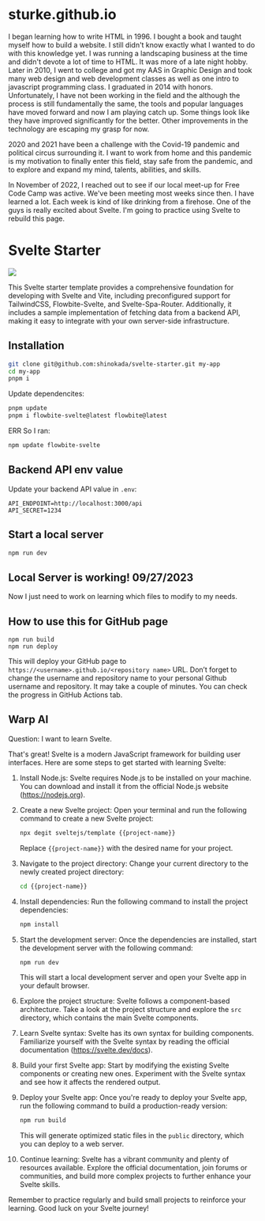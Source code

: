 # sturke.github.io
I began learning how to write HTML in 1996. I bought a book and taught myself how to build a website. I still didn't know exactly what I wanted to do with this knowledge yet. I was running a landscaping business at the time and didn't devote a lot of time to HTML. It was more of a late night hobby. Later in 2010, I went to college and got my AAS in Graphic Design and took many web design and web development classes as well as one intro to javascript programming class. I graduated in 2014 with honors. Unfortunately, I have not been working in the field and the although the process is still fundamentally the same, the tools and popular languages have moved forward and now I am playing catch up. Some things look like they have improved significantly for the better. Other improvements in the technology are escaping my grasp for now. 

2020 and 2021 have been a challenge with the Covid-19 pandemic and political circus surrounding it. I want to work from home and this pandemic is my motivation to finally enter this field, stay safe from the pandemic, and to explore and expand my mind, talents, abilities, and skills. 

In November of 2022, I reached out to see if our local meet-up for Free Code Camp was active. We've been meeting most weeks since then. I have learned a lot. Each week is kind of like drinking from a firehose. One of the guys is really excited about Svelte. I'm going to practice using Svelte to rebuild this page.  


# Svelte Starter

[![](https://img.shields.io/static/v1?label=Sponsor&message=%E2%9D%A4&logo=GitHub&color=%23fe8e86)](https://github.com/sponsors/shinokada)


This Svelte starter template provides a comprehensive foundation for developing with Svelte and Vite, including preconfigured support for TailwindCSS, Flowbite-Svelte, and Svelte-Spa-Router. Additionally, it includes a sample implementation of fetching data from a backend API, making it easy to integrate with your own server-side infrastructure.

## Installation

```bash
git clone git@github.com:shinokada/svelte-starter.git my-app
cd my-app
pnpm i
```

Update dependencites:

```sh
pnpm update
pnpm i flowbite-svelte@latest flowbite@latest
```
ERR 
So I ran:
```sh
npm update flowbite-svelte
```

## Backend API env value

Update your backend API value in `.env`:

```text
API_ENDPOINT=http://localhost:3000/api
API_SECRET=1234
```

## Start a local server

```bash
npm run dev
```
## Local Server is working! 09/27/2023
Now I just need to work on learning which files to modify to my needs.

## How to use this for GitHub page

```
npm run build
npm run deploy
```

This will deploy your GitHub page to `https://<username>.github.io/<repository name>` URL. Don’t forget to change the username and repository name to your personal Github username and repository.
It may take a couple of minutes. You can check the progress in GitHub Actions tab.


## Warp AI
Question: I want to learn Svelte.

That's great! Svelte is a modern JavaScript framework for building user interfaces. Here are some steps to get started with learning Svelte:

1. Install Node.js: Svelte requires Node.js to be installed on your machine. You can download and install it from the official Node.js website (https://nodejs.org).

2. Create a new Svelte project: Open your terminal and run the following command to create a new Svelte project:
   ```bash
   npx degit sveltejs/template {{project-name}}
   ```

   Replace `{{project-name}}` with the desired name for your project.

3. Navigate to the project directory: Change your current directory to the newly created project directory:
   ```bash
   cd {{project-name}}
   ```

4. Install dependencies: Run the following command to install the project dependencies:
   ```bash
   npm install
   ```

5. Start the development server: Once the dependencies are installed, start the development server with the following command:
   ```bash
   npm run dev
   ```

   This will start a local development server and open your Svelte app in your default browser.

6. Explore the project structure: Svelte follows a component-based architecture. Take a look at the project structure and explore the `src` directory, which contains the main Svelte components.

7. Learn Svelte syntax: Svelte has its own syntax for building components. Familiarize yourself with the Svelte syntax by reading the official documentation (https://svelte.dev/docs).

8. Build your first Svelte app: Start by modifying the existing Svelte components or creating new ones. Experiment with the Svelte syntax and see how it affects the rendered output.

9. Deploy your Svelte app: Once you're ready to deploy your Svelte app, run the following command to build a production-ready version:
   ```bash
   npm run build
   ```

   This will generate optimized static files in the `public` directory, which you can deploy to a web server.

10. Continue learning: Svelte has a vibrant community and plenty of resources available. Explore the official documentation, join forums or communities, and build more complex projects to further enhance your Svelte skills.

Remember to practice regularly and build small projects to reinforce your learning. Good luck on your Svelte journey!